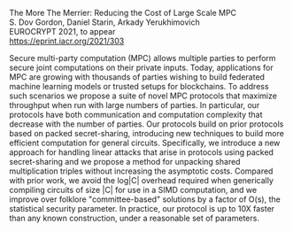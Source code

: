 The More The Merrier: Reducing the Cost of Large Scale MPC<br/>
S. Dov Gordon, Daniel Starin, Arkady Yerukhimovich<br/>
EUROCRYPT 2021, to appear<br/>
https://eprint.iacr.org/2021/303

Secure multi-party computation (MPC) allows multiple parties to perform secure joint computations on their private inputs. Today, applications for MPC are growing with thousands of parties wishing to build federated machine learning models or trusted setups for blockchains. To address such scenarios we propose a suite of novel MPC protocols that maximize throughput when run with large numbers of parties. In particular, our protocols have both communication and computation complexity that decrease with the number of parties. Our protocols build on prior protocols based on packed secret-sharing, introducing new techniques to build more efficient computation for general circuits. Specifically, we introduce a new approach for handling linear attacks that arise in protocols using packed secret-sharing and we propose a method for unpacking shared multiplication triples without increasing the asymptotic costs. Compared with prior work, we avoid the log|C| overhead required when generically compiling circuits of size |C| for use in a SIMD computation, and we improve over folklore "committee-based" solutions by a factor of O(s), the statistical security parameter. In practice, our protocol is up to 10X faster than any known construction, under a reasonable set of parameters.
